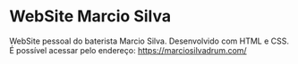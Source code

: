 # WebSite Marcio Silva
 WebSite pessoal do baterista Marcio Silva.
 Desenvolvido com HTML e CSS.
 É possível acessar pelo endereço:
 https://marciosilvadrum.com/
